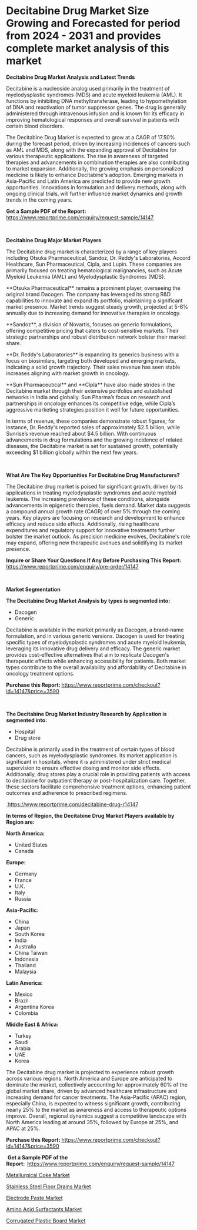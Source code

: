 <p><h1>Decitabine Drug Market Size Growing and Forecasted for period from 2024 - 2031 and provides complete market analysis of this market</h1></p><p><strong>Decitabine Drug Market Analysis and Latest Trends</strong></p>
<p><p>Decitabine is a nucleoside analog used primarily in the treatment of myelodysplastic syndromes (MDS) and acute myeloid leukemia (AML). It functions by inhibiting DNA methyltransferase, leading to hypomethylation of DNA and reactivation of tumor suppressor genes. The drug is generally administered through intravenous infusion and is known for its efficacy in improving hematological responses and overall survival in patients with certain blood disorders.</p><p>The Decitabine Drug Market is expected to grow at a CAGR of 17.50% during the forecast period, driven by increasing incidences of cancers such as AML and MDS, along with the expanding approval of Decitabine for various therapeutic applications. The rise in awareness of targeted therapies and advancements in combination therapies are also contributing to market expansion. Additionally, the growing emphasis on personalized medicine is likely to enhance Decitabine's adoption. Emerging markets in Asia-Pacific and Latin America are predicted to provide new growth opportunities. Innovations in formulation and delivery methods, along with ongoing clinical trials, will further influence market dynamics and growth trends in the coming years.</p></p>
<p><strong>Get a Sample PDF of the Report:&nbsp;</strong> <a href="https://www.reportprime.com/enquiry/request-sample/14147?utm_campaign=1833&utm_medium=2&utm_source=Github&utm_content=ia&utm_term=25122024&utm_id=decitabine-drug">https://www.reportprime.com/enquiry/request-sample/14147</a></p>
<p>&nbsp;</p>
<p><strong>Decitabine Drug Major Market Players</strong></p>
<p><p>The Decitabine drug market is characterized by a range of key players including Otsuka Pharmaceutical, Sandoz, Dr. Reddy's Laboratories, Accord Healthcare, Sun Pharmaceutical, Cipla, and Lupin. These companies are primarily focused on treating hematological malignancies, such as Acute Myeloid Leukemia (AML) and Myelodysplastic Syndromes (MDS).</p><p>**Otsuka Pharmaceutical** remains a prominent player, overseeing the original brand Dacogen. The company has leveraged its strong R&D capabilities to innovate and expand its portfolio, maintaining a significant market presence. Market trends suggest steady growth, projected at 5-6% annually due to increasing demand for innovative therapies in oncology.</p><p>**Sandoz**, a division of Novartis, focuses on generic formulations, offering competitive pricing that caters to cost-sensitive markets. Their strategic partnerships and robust distribution network bolster their market share. </p><p>**Dr. Reddy's Laboratories** is expanding its generics business with a focus on biosimilars, targeting both developed and emerging markets, indicating a solid growth trajectory. Their sales revenue has seen stable increases aligning with market growth in oncology.</p><p>**Sun Pharmaceutical** and **Cipla** have also made strides in the Decitabine market through their extensive portfolios and established networks in India and globally. Sun Pharma’s focus on research and partnerships in oncology enhances its competitive edge, while Cipla’s aggressive marketing strategies position it well for future opportunities.</p><p>In terms of revenue, these companies demonstrate robust figures; for instance, Dr. Reddy's reported sales of approximately $2.5 billion, while Sunrise’s revenue reached about $4.5 billion. With continuous advancements in drug formulations and the growing incidence of related diseases, the Decitabine market is set for sustained growth, potentially exceeding $1 billion globally within the next few years.</p></p>
<p>&nbsp;</p>
<p><strong>What Are The Key Opportunities For Decitabine Drug Manufacturers?</strong></p>
<p><p>The Decitabine drug market is poised for significant growth, driven by its applications in treating myelodysplastic syndromes and acute myeloid leukemia. The increasing prevalence of these conditions, alongside advancements in epigenetic therapies, fuels demand. Market data suggests a compound annual growth rate (CAGR) of over 5% through the coming years. Key players are focusing on research and development to enhance efficacy and reduce side effects. Additionally, rising healthcare expenditures and regulatory support for innovative treatments further bolster the market outlook. As precision medicine evolves, Decitabine's role may expand, offering new therapeutic avenues and solidifying its market presence.</p></p>
<p><strong>Inquire or Share Your Questions If Any Before Purchasing This Report:</strong> <a href="https://www.reportprime.com/enquiry/pre-order/14147?utm_campaign=1833&utm_medium=2&utm_source=Github&utm_content=ia&utm_term=25122024&utm_id=decitabine-drug">https://www.reportprime.com/enquiry/pre-order/14147</a></p>
<p>&nbsp;</p>
<p><strong>Market Segmentation</strong></p>
<p><strong>The Decitabine Drug Market Analysis by types is segmented into:</strong></p>
<p><ul><li>Dacogen</li><li>Generic</li></ul></p>
<p><p>Decitabine is available in the market primarily as Dacogen, a brand-name formulation, and in various generic versions. Dacogen is used for treating specific types of myelodysplastic syndromes and acute myeloid leukemia, leveraging its innovative drug delivery and efficacy. The generic market provides cost-effective alternatives that aim to replicate Dacogen's therapeutic effects while enhancing accessibility for patients. Both market types contribute to the overall availability and affordability of Decitabine in oncology treatment options.</p></p>
<p><strong>Purchase this Report:&nbsp;</strong><a href="https://www.reportprime.com/checkout?id=14147&price=3590&utm_campaign=1833&utm_medium=2&utm_source=Github&utm_content=ia&utm_term=25122024&utm_id=decitabine-drug">https://www.reportprime.com/checkout?id=14147&price=3590</a></p>
<p>&nbsp;</p>
<p><strong>The Decitabine Drug Market Industry Research by Application is segmented into:</strong></p>
<p><ul><li>Hospital</li><li>Drug store</li></ul></p>
<p><p>Decitabine is primarily used in the treatment of certain types of blood cancers, such as myelodysplastic syndromes. Its market application is significant in hospitals, where it is administered under strict medical supervision to ensure effective dosing and monitor side effects. Additionally, drug stores play a crucial role in providing patients with access to decitabine for outpatient therapy or post-hospitalization care. Together, these sectors facilitate comprehensive treatment options, enhancing patient outcomes and adherence to prescribed regimens.</p></p>
<p><a href="https://www.reportprime.com/decitabine-drug-r14147?utm_campaign=1833&utm_medium=2&utm_source=Github&utm_content=ia&utm_term=25122024&utm_id=decitabine-drug">&nbsp;https://www.reportprime.com/decitabine-drug-r14147</a></p>
<p><strong>In terms of Region, the Decitabine Drug Market Players available by Region are:</strong></p>
<p>
    <p> <strong> North America: </strong>
        <ul>
            <li>United States</li>
            <li>Canada</li>
        </ul>
        </p> 
    <p> <strong> Europe: </strong>
        <ul>
            <li>Germany</li>
            <li>France</li>
            <li>U.K.</li>
            <li>Italy</li>
            <li>Russia</li>
        </ul>
        </p> 
    <p> <strong> Asia-Pacific: </strong>
        <ul>
            <li>China</li>
            <li>Japan</li>
            <li>South Korea</li>
            <li>India</li>
            <li>Australia</li>
            <li>China Taiwan</li>
            <li>Indonesia</li>
            <li>Thailand</li>
            <li>Malaysia</li>
        </ul>
        </p> 
    <p> <strong> Latin America: </strong>
        <ul>
            <li>Mexico</li>
            <li>Brazil</li>
            <li>Argentina Korea</li>
            <li>Colombia</li>
        </ul>
        </p> 
    <p> <strong> Middle East & Africa: </strong>
        <ul>
            <li>Turkey</li>
            <li>Saudi</li>
            <li>Arabia</li>
            <li>UAE</li>
            <li>Korea</li>
        </ul>
    </p>
    </p>
<p><p>The Decitabine drug market is projected to experience robust growth across various regions. North America and Europe are anticipated to dominate the market, collectively accounting for approximately 60% of the global market share, driven by advanced healthcare infrastructure and increasing demand for cancer treatments. The Asia-Pacific (APAC) region, especially China, is expected to witness significant growth, contributing nearly 25% to the market as awareness and access to therapeutic options improve. Overall, regional dynamics suggest a competitive landscape with North America leading at around 35%, followed by Europe at 25%, and APAC at 25%.</p></p>
<p><strong>Purchase this Report: </strong><a href="https://www.reportprime.com/checkout?id=14147&price=3590&utm_campaign=1833&utm_medium=2&utm_source=Github&utm_content=ia&utm_term=25122024&utm_id=decitabine-drug">https://www.reportprime.com/checkout?id=14147&price=3590</a></p>
<p>&nbsp;<strong>Get a Sample PDF of the Report:&nbsp;&nbsp;</strong><a href="https://www.reportprime.com/enquiry/request-sample/14147?utm_campaign=1833&utm_medium=2&utm_source=Github&utm_content=ia&utm_term=25122024&utm_id=decitabine-drug">https://www.reportprime.com/enquiry/request-sample/14147</a></p>
<p><strong></strong></p>
<p><p><a href="https://www.linkedin.com/pulse/global-metallurgical-coke-market-study-2024-2031-72-cagr-pgkre?utm_campaign=1833&utm_medium=2&utm_source=Github&utm_content=ia&utm_term=25122024&utm_id=decitabine-drug">Metallurgical Coke Market</a></p><p><a href="https://www.linkedin.com/pulse/insights-stainless-steel-floor-drains-market-analysis-growth-zgm4e?utm_campaign=1833&utm_medium=2&utm_source=Github&utm_content=ia&utm_term=25122024&utm_id=decitabine-drug">Stainless Steel Floor Drains Market</a></p><p><a href="https://www.linkedin.com/pulse/estimating-size-electrode-paste-market-current-cagr-62and-soape?utm_campaign=1833&utm_medium=2&utm_source=Github&utm_content=ia&utm_term=25122024&utm_id=decitabine-drug">Electrode Paste Market</a></p><p><a href="https://www.linkedin.com/pulse/growing-amino-acid-surfactants-market-size-forecast-predicted-haybe?utm_campaign=1833&utm_medium=2&utm_source=Github&utm_content=ia&utm_term=25122024&utm_id=decitabine-drug">Amino Acid Surfactants Market</a></p><p><a href="https://www.linkedin.com/pulse/f-my-mkt-intel-xkfif?utm_campaign=1833&utm_medium=2&utm_source=Github&utm_content=ia&utm_term=25122024&utm_id=decitabine-drug">Corrugated Plastic Board Market</a></p></p>